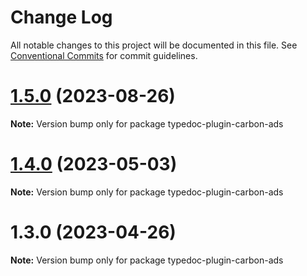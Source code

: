 # Change Log

All notable changes to this project will be documented in this file.
See [Conventional Commits](https://conventionalcommits.org) for commit guidelines.

# [1.5.0](https://github.com/matteobruni/typedoc-plugins/compare/typedoc-plugin-carbon-ads@1.4.0...typedoc-plugin-carbon-ads@1.5.0) (2023-08-26)

**Note:** Version bump only for package typedoc-plugin-carbon-ads





# [1.4.0](https://github.com/matteobruni/typedoc-plugins/compare/typedoc-plugin-carbon-ads@1.3.0...typedoc-plugin-carbon-ads@1.4.0) (2023-05-03)

**Note:** Version bump only for package typedoc-plugin-carbon-ads





# 1.3.0 (2023-04-26)

**Note:** Version bump only for package typedoc-plugin-carbon-ads
